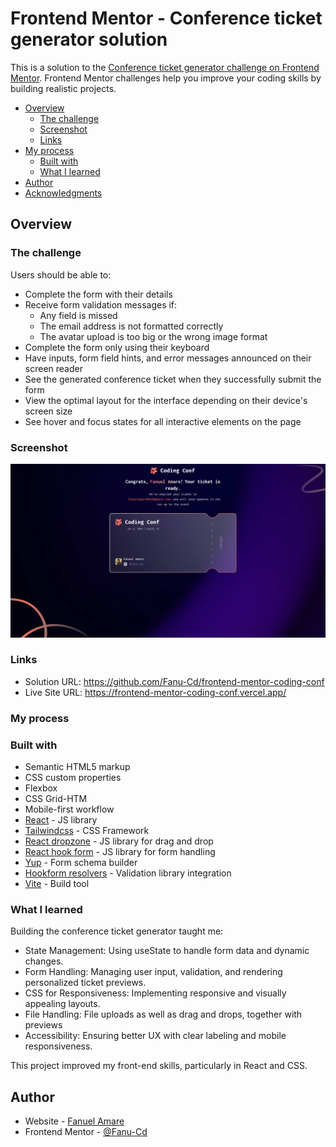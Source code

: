 # Frontend Mentor - Conference ticket generator solution

This is a solution to the [Conference ticket generator challenge on Frontend Mentor](https://www.frontendmentor.io/challenges/conference-ticket-generator-oq5gFIU12w). Frontend Mentor challenges help you improve your coding skills by building realistic projects.

- [Overview](#overview)
  - [The challenge](#the-challenge)
  - [Screenshot](#screenshot)
  - [Links](#links)
- [My process](#my-process)
  - [Built with](#built-with)
  - [What I learned](#what-i-learned)
- [Author](#author)
- [Acknowledgments](#acknowledgments)

## Overview

### The challenge

Users should be able to:

- Complete the form with their details
- Receive form validation messages if:
  - Any field is missed
  - The email address is not formatted correctly
  - The avatar upload is too big or the wrong image format
- Complete the form only using their keyboard
- Have inputs, form field hints, and error messages announced on their screen reader
- See the generated conference ticket when they successfully submit the form
- View the optimal layout for the interface depending on their device's screen size
- See hover and focus states for all interactive elements on the page

### Screenshot

![Ticket](image.png)

### Links

- Solution URL: https://github.com/Fanu-Cd/frontend-mentor-coding-conf
- Live Site URL: https://frontend-mentor-coding-conf.vercel.app/

### My process

### Built with

- Semantic HTML5 markup
- CSS custom properties
- Flexbox
- CSS Grid-HTM
- Mobile-first workflow
- [React](https://reactjs.org/) - JS library
- [Tailwindcss](https://tailwindcss.com/) - CSS Framework
- [React dropzone](https://react-dropzone.js.org/) - JS library for drag and drop
- [React hook form](https://react-hook-form.com/) - JS library for form handling
- [Yup](https://www.npmjs.com/package/yup) - Form schema builder
- [Hookform resolvers](https://www.npmjs.com/package/@hookform/resolvers) - Validation library integration
- [Vite](https://vite.dev/) - Build tool

### What I learned

Building the conference ticket generator taught me:

- State Management: Using useState to handle form data and dynamic changes.
- Form Handling: Managing user input, validation, and rendering personalized ticket previews.
- CSS for Responsiveness: Implementing responsive and visually appealing layouts.
- File Handling: File uploads as well as drag and drops, together with previews
- Accessibility: Ensuring better UX with clear labeling and mobile responsiveness.

This project improved my front-end skills, particularly in React and CSS.

## Author

- Website - [Fanuel Amare](http://fanuel-amare-personal-portfolio-v2.vercel.app/)
- Frontend Mentor - [@Fanu-Cd](https://www.frontendmentor.io/profile/Fanu-Cd)